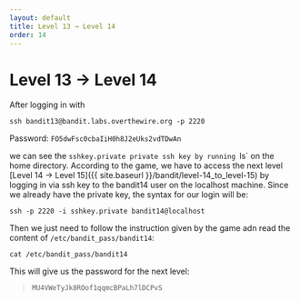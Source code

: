 ```yaml
---
layout: default
title: Level 13 → Level 14
order: 14
---
```


# Level 13 → Level 14
After logging in with 

`ssh bandit13@bandit.labs.overthewire.org -p 2220`

Password: `FO5dwFsc0cbaIiH0h8J2eUks2vdTDwAn`

we can see the `sshkey.private private ssh key by running `ls` on the home directory. According to the game, we have to access the next level [Level 14 → Level 15]({{ site.baseurl }}/bandit/level-14_to_level-15) by logging in via ssh key to the bandit14 user on the localhost machine. Since we already have the private key, the syntax for our login will be:

`ssh -p 2220 -i sshkey.private bandit14@localhost`

Then we just need to follow the instruction given by the game adn read the content of `/etc/bandit_pass/bandit14`:

`cat /etc/bandit_pass/bandit14`

This will give us the password for the next level:

> `MU4VWeTyJk8ROof1qqmcBPaLh7lDCPvS`